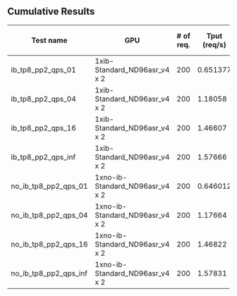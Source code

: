 ## Cumulative Results

| Test name       | GPU                             | # of req. | Tput (req/s) | Output Tput (tok/s) | Total Tput (tok/s) | Mean TTFT (ms) | Median TTFT (ms) | P99 TTFT (ms) | Mean TPOT (ms) | Median TPOT (ms) | P99 TPOT (ms) | Mean ITL (ms) | Median ITL (ms) | P99 ITL (ms) |
|-----------------|---------------------------------|-----------|--------------|---------------------|--------------------|----------------|------------------|---------------|----------------|------------------|---------------|---------------|-----------------|--------------|
| ib_tp8_pp2_qps_01  | 1xib-Standard_ND96asr_v4 x 2    | 200       | 0.651377     | 139.014             | 292.722            | 227.47         | 203.671          | 1241.54       | 137.99         | 137.408          | 162.498       | 136.986       | 128.114         | 278.476      |
| ib_tp8_pp2_qps_04  | 1xib-Standard_ND96asr_v4 x 2    | 200       | 1.18058      | 250.23              | 528.818            | 227.527        | 219.97           | 449.453       | 167.116        | 164.781          | 235.652       | 155.036       | 139.355         | 430.007      |
| ib_tp8_pp2_qps_16  | 1xib-Standard_ND96asr_v4 x 2    | 200       | 1.46607      | 311.019             | 656.974            | 239.256        | 233.958          | 342.987       | 228.171        | 169.589          | 628.591       | 158.357       | 141.627         | 776.336      |
| ib_tp8_pp2_qps_inf | 1xib-Standard_ND96asr_v4 x 2    | 200       | 1.57666      | 335.703             | 707.755            | 1838.06        | 1882.46          | 2667.65       | 170.38         | 148.324          | 471.125       | 144.155       | 141.769         | 166.42       |
| no_ib_tp8_pp2_qps_01  | 1xno-ib-Standard_ND96asr_v4 x 2 | 200       | 0.646012     | 137.901             | 290.344            | 236.677        | 215.085          | 1302.77       | 139.814        | 139.073          | 165.73        | 138.785       | 129.591         | 286.317      |
| no_ib_tp8_pp2_qps_04  | 1xno-ib-Standard_ND96asr_v4 x 2 | 200       | 1.17664      | 250.984             | 528.643            | 237.706        | 223.34           | 703.65        | 173.128        | 170.547          | 232.624       | 158.083       | 141.287         | 451.196      |
| no_ib_tp8_pp2_qps_16  | 1xno-ib-Standard_ND96asr_v4 x 2 | 200       | 1.46822      | 312.342             | 658.806            | 246.536        | 242.183          | 397.258       | 235.883        | 170.223          | 758.732       | 160.798       | 143.171         | 723.514      |
| no_ib_tp8_pp2_qps_inf | 1xno-ib-Standard_ND96asr_v4 x 2 | 200       | 1.57831      | 332.795             | 705.238            | 1746.93        | 1643.29          | 2415.8        | 165.243        | 148.692          | 378.552       | 144.618       | 142.733         | 175.876      |
